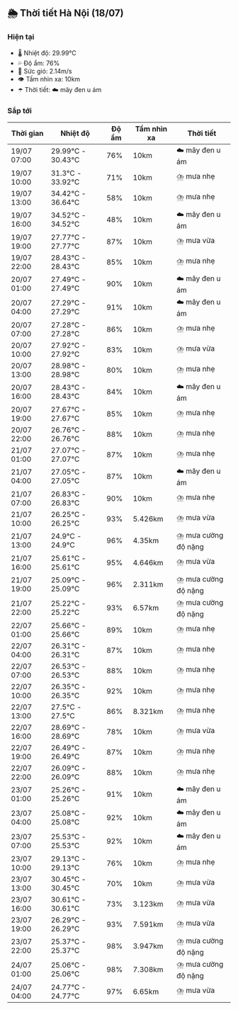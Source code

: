 ## 🌦️ Thời tiết Hà Nội (18/07)

### Hiện tại

- 🌡️ Nhiệt độ: 29.99℃
- 💦 Độ ẩm: 76%
- 💨 Sức gió: 2.14m/s
- 👁️ Tầm nhìn xa: 10km
- ☂️ Thời tiết: ☁️ mây đen u ám

### Sắp tới

| Thời gian | Nhiệt độ | Độ ẩm | Tầm nhìn xa | Thời tiết |
| --- | --- | --- | --- | --- |
| 19/07 07:00 | 29.99℃ - 30.43℃ | 76% | 10km | ☁️ mây đen u ám |
| 19/07 10:00 | 31.3℃ - 33.92℃ | 71% | 10km | ⛈️ mưa nhẹ |
| 19/07 13:00 | 34.42℃ - 36.64℃ | 58% | 10km | ⛈️ mưa nhẹ |
| 19/07 16:00 | 34.52℃ - 34.52℃ | 48% | 10km | ☁️ mây đen u ám |
| 19/07 19:00 | 27.77℃ - 27.77℃ | 87% | 10km | ⛈️ mưa vừa |
| 19/07 22:00 | 28.43℃ - 28.43℃ | 85% | 10km | ⛈️ mưa nhẹ |
| 20/07 01:00 | 27.49℃ - 27.49℃ | 90% | 10km | ☁️ mây đen u ám |
| 20/07 04:00 | 27.29℃ - 27.29℃ | 91% | 10km | ☁️ mây đen u ám |
| 20/07 07:00 | 27.28℃ - 27.28℃ | 86% | 10km | ⛈️ mưa nhẹ |
| 20/07 10:00 | 27.92℃ - 27.92℃ | 83% | 10km | ⛈️ mưa vừa |
| 20/07 13:00 | 28.98℃ - 28.98℃ | 80% | 10km | ⛈️ mưa nhẹ |
| 20/07 16:00 | 28.43℃ - 28.43℃ | 84% | 10km | ☁️ mây đen u ám |
| 20/07 19:00 | 27.67℃ - 27.67℃ | 85% | 10km | ⛈️ mưa nhẹ |
| 20/07 22:00 | 26.76℃ - 26.76℃ | 88% | 10km | ⛈️ mưa nhẹ |
| 21/07 01:00 | 27.07℃ - 27.07℃ | 87% | 10km | ⛈️ mưa nhẹ |
| 21/07 04:00 | 27.05℃ - 27.05℃ | 87% | 10km | ☁️ mây đen u ám |
| 21/07 07:00 | 26.83℃ - 26.83℃ | 90% | 10km | ⛈️ mưa nhẹ |
| 21/07 10:00 | 26.25℃ - 26.25℃ | 93% | 5.426km | ⛈️ mưa vừa |
| 21/07 13:00 | 24.9℃ - 24.9℃ | 96% | 4.35km | ⛈️ mưa cường độ nặng |
| 21/07 16:00 | 25.61℃ - 25.61℃ | 95% | 4.646km | ⛈️ mưa vừa |
| 21/07 19:00 | 25.09℃ - 25.09℃ | 96% | 2.311km | ⛈️ mưa cường độ nặng |
| 21/07 22:00 | 25.22℃ - 25.22℃ | 93% | 6.57km | ⛈️ mưa cường độ nặng |
| 22/07 01:00 | 25.66℃ - 25.66℃ | 89% | 10km | ⛈️ mưa nhẹ |
| 22/07 04:00 | 26.31℃ - 26.31℃ | 87% | 10km | ⛈️ mưa nhẹ |
| 22/07 07:00 | 26.53℃ - 26.53℃ | 88% | 10km | ⛈️ mưa nhẹ |
| 22/07 10:00 | 26.35℃ - 26.35℃ | 92% | 10km | ⛈️ mưa nhẹ |
| 22/07 13:00 | 27.5℃ - 27.5℃ | 86% | 8.321km | ⛈️ mưa nhẹ |
| 22/07 16:00 | 28.69℃ - 28.69℃ | 78% | 10km | ⛈️ mưa vừa |
| 22/07 19:00 | 26.49℃ - 26.49℃ | 87% | 10km | ⛈️ mưa nhẹ |
| 22/07 22:00 | 26.09℃ - 26.09℃ | 88% | 10km | ⛈️ mưa nhẹ |
| 23/07 01:00 | 25.26℃ - 25.26℃ | 91% | 10km | ☁️ mây đen u ám |
| 23/07 04:00 | 25.08℃ - 25.08℃ | 92% | 10km | ☁️ mây đen u ám |
| 23/07 07:00 | 25.53℃ - 25.53℃ | 92% | 10km | ☁️ mây đen u ám |
| 23/07 10:00 | 29.13℃ - 29.13℃ | 76% | 10km | ⛈️ mưa nhẹ |
| 23/07 13:00 | 30.45℃ - 30.45℃ | 70% | 10km | ⛈️ mưa vừa |
| 23/07 16:00 | 30.61℃ - 30.61℃ | 73% | 3.123km | ⛈️ mưa vừa |
| 23/07 19:00 | 26.29℃ - 26.29℃ | 93% | 7.591km | ⛈️ mưa vừa |
| 23/07 22:00 | 25.37℃ - 25.37℃ | 98% | 3.947km | ⛈️ mưa cường độ nặng |
| 24/07 01:00 | 25.06℃ - 25.06℃ | 98% | 7.308km | ⛈️ mưa cường độ nặng |
| 24/07 04:00 | 24.77℃ - 24.77℃ | 97% | 6.65km | ⛈️ mưa vừa |
